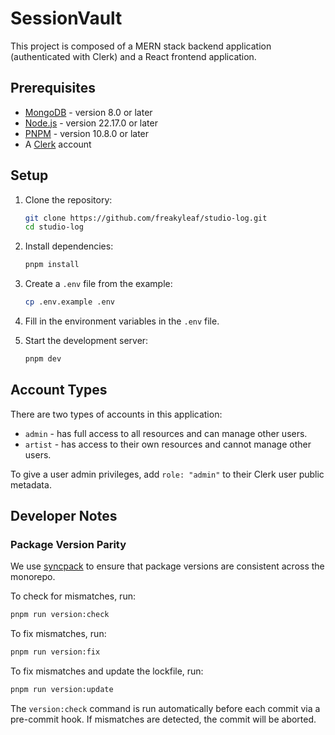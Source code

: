 # SessionVault

This project is composed of a MERN stack backend application (authenticated with Clerk) and a React frontend application.

## Prerequisites

- [MongoDB](https://www.mongodb.com/) - version 8.0 or later
- [Node.js](https://nodejs.org/) - version 22.17.0 or later
- [PNPM](https://pnpm.io/) - version 10.8.0 or later
- A [Clerk](https://clerk.com/) account

## Setup

1. Clone the repository:

   ```bash
   git clone https://github.com/freakyleaf/studio-log.git
   cd studio-log
   ```

2. Install dependencies:

   ```bash
   pnpm install
   ```

3. Create a `.env` file from the example:

   ```bash
   cp .env.example .env
   ```

4. Fill in the environment variables in the `.env` file.

5. Start the development server:
   ```bash
   pnpm dev
   ```

## Account Types

There are two types of accounts in this application:

- `admin` - has full access to all resources and can manage other users.
- `artist` - has access to their own resources and cannot manage other users.

To give a user admin privileges, add `role: "admin"` to their Clerk user public metadata.

## Developer Notes

### Package Version Parity

We use [syncpack](https://github.com/JamieMason/syncpack) to ensure that package versions are consistent across the monorepo.

To check for mismatches, run:

```bash
pnpm run version:check
```

To fix mismatches, run:

```bash
pnpm run version:fix
```

To fix mismatches and update the lockfile, run:

```bash
pnpm run version:update
```

The `version:check` command is run automatically before each commit via a pre-commit hook. If mismatches are detected, the commit will be aborted.
